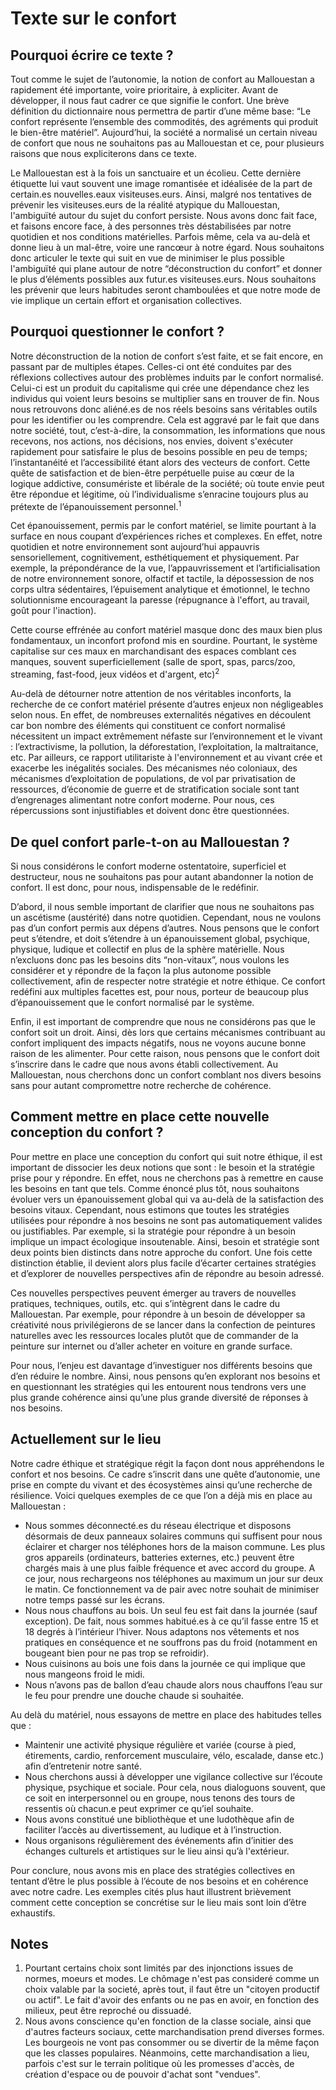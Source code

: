 # Texte sur le confort

 ## Pourquoi écrire ce texte ? 

Tout comme le sujet de l’autonomie, la notion de confort au Mallouestan a rapidement été importante, voire prioritaire, à expliciter. 
Avant de développer, il nous faut cadrer ce que signifie le confort. Une brève définition du dictionnaire nous permettra de partir d’une même base: “Le confort représente l’ensemble des commodités, des agréments qui produit le bien-être matériel”. Aujourd’hui, la société a normalisé un certain niveau de confort que nous ne souhaitons pas au Mallouestan et ce, pour plusieurs raisons que nous expliciterons dans ce texte. 

Le Mallouestan est à la fois un sanctuaire et un écolieu. Cette dernière étiquette lui vaut souvent une image romantisée et idéalisée de la part de certain.es nouvelles.eaux visiteuses.eurs. Ainsi, malgré nos tentatives de prévenir les visiteuses.eurs de la réalité atypique du Mallouestan, l'ambiguïté autour du sujet du confort persiste. Nous avons donc fait face, et faisons encore face, à des personnes très déstabilisées par notre quotidien et nos conditions matérielles. Parfois même, cela va au-delà et donne lieu à un mal-être, voire une rancœur à notre égard. Nous souhaitons donc articuler le texte qui suit en vue de minimiser le plus possible l'ambiguïté qui plane autour de notre “déconstruction du confort” et donner le plus d’éléments possibles aux futur.es visiteuses.eurs. Nous souhaitons les prévenir que leurs habitudes seront chamboulées et que notre mode de vie implique un certain effort et organisation collectives. 


## Pourquoi questionner le confort ? 

Notre déconstruction de la notion de confort s’est faite, et se fait encore, en passant par de multiples étapes. Celles-ci ont été conduites par des réflexions collectives autour des problèmes induits par le confort normalisé. Celui-ci est un produit du capitalisme qui crée une dépendance chez les individus qui voient leurs besoins se multiplier sans en trouver de fin. Nous nous retrouvons donc aliéné.es de nos réels besoins sans véritables outils pour les identifier ou les comprendre. Cela est aggravé par le fait que dans notre société, tout, c’est-à-dire, la consommation, les informations que nous recevons, nos actions, nos décisions, nos envies, doivent s'exécuter rapidement pour satisfaire le plus de besoins possible en peu de temps; l’instantanéité et l’accessibilité étant alors des vecteurs de confort. Cette quête de satisfaction et de bien-être perpétuelle puise au cœur de la logique addictive, consumériste et libérale de la société; où toute envie peut être répondue et légitime, où l’individualisme s’enracine toujours plus au prétexte de l’épanouissement personnel.<sup>1</sup> 

Cet épanouissement, permis par le confort matériel, se limite pourtant à la surface en nous coupant d’expériences riches et complexes. En effet, notre quotidien et notre environnement sont aujourd’hui appauvris sensoriellement, cognitivement, esthétiquement et physiquement. Par exemple, la prépondérance de la vue, l’appauvrissement et l’artificialisation de notre environnement sonore, olfactif et tactile, la dépossession de nos corps ultra sédentaires, l’épuisement analytique et émotionnel, le techno solutionnisme encourageant la paresse (répugnance à l'effort, au travail, goût pour l'inaction). 

Cette course effrénée au confort matériel masque donc des maux bien plus fondamentaux, un inconfort profond mis en sourdine. Pourtant, le système capitalise sur ces maux en marchandisant des espaces comblant ces manques, souvent superficiellement (salle de sport, spas, parcs/zoo, streaming,  fast-food, jeux vidéos et d'argent, etc)<sup>2</sup>

Au-delà de détourner notre attention de nos véritables inconforts, la recherche de ce confort matériel présente d’autres enjeux non négligeables selon nous. En effet, de nombreuses externalités négatives en découlent car bon nombre des éléments qui constituent ce confort normalisé nécessitent un impact extrêmement néfaste sur l’environnement et le vivant : l’extractivisme, la pollution, la déforestation, l’exploitation, la maltraitance, etc. Par ailleurs, ce rapport utilitariste à l'environnement et au vivant crée et exacerbe les inégalités sociales. Des mécanismes néo coloniaux, des mécanismes d’exploitation de populations, de vol par privatisation de ressources, d’économie de guerre et de stratification sociale sont tant d’engrenages alimentant notre confort moderne.
Pour nous, ces répercussions sont injustifiables et doivent donc être questionnées.

## De quel confort parle-t-on au Mallouestan ? 

Si nous considérons le confort moderne ostentatoire, superficiel et destructeur, nous ne souhaitons pas pour autant abandonner la notion de confort. Il est donc, pour nous, indispensable de le redéfinir.

D’abord, il nous semble important de clarifier que nous ne souhaitons pas un ascétisme (austérité) dans notre quotidien. Cependant, nous ne voulons pas d’un confort permis aux dépens d’autres. Nous pensons que le confort peut s’étendre, et doit s’étendre à un épanouissement global, psychique, physique, ludique et collectif en plus de la sphère matérielle. Nous n’excluons donc pas les besoins dits “non-vitaux”, nous voulons les considérer et y répondre de la façon la plus autonome possible collectivement, afin de respecter notre stratégie et notre éthique. Ce confort redéfini aux multiples facettes est, pour nous, porteur de beaucoup plus d’épanouissement que le confort normalisé par le système. 

Enfin, il est important de comprendre que nous ne considérons pas que le confort soit un droit. Ainsi, dès lors que certains mécanismes contribuant au confort impliquent des impacts négatifs, nous ne voyons aucune bonne raison de les alimenter. Pour cette raison, nous pensons que le confort doit s’inscrire dans le cadre que nous avons établi collectivement. Au Mallouestan, nous cherchons donc un confort comblant nos divers besoins sans pour autant compromettre notre recherche de cohérence.

## Comment mettre en place cette nouvelle conception du confort ? 
	
Pour mettre en place une conception du confort qui suit notre éthique, il est important de dissocier les deux notions que sont : le besoin et la stratégie prise pour y répondre. En effet, nous ne cherchons pas à remettre en cause les besoins en tant que tels. Comme énoncé plus tôt, nous souhaitons évoluer vers un épanouissement global qui va au-delà de la satisfaction des besoins vitaux. Cependant, nous estimons que toutes les stratégies utilisées pour répondre à nos besoins ne sont pas automatiquement valides ou justifiables. Par exemple, si la stratégie pour répondre à un besoin implique un impact écologique insoutenable. Ainsi, besoin et stratégie sont deux points bien distincts dans notre approche du confort. Une fois cette distinction établie, il devient alors plus facile d’écarter certaines stratégies et d’explorer de nouvelles perspectives afin de répondre au besoin adressé. 

Ces nouvelles perspectives peuvent émerger au travers de nouvelles pratiques, techniques, outils, etc. qui s’intègrent dans le cadre du Mallouestan. Par exemple, pour répondre à un besoin de développer sa créativité nous privilégierons de se lancer dans la confection de peintures naturelles avec les ressources locales plutôt que de commander de la peinture sur internet ou d’aller acheter en voiture en grande surface. 

Pour nous, l’enjeu est davantage d’investiguer nos différents besoins que d’en réduire le nombre. Ainsi, nous pensons qu’en explorant nos besoins et en questionnant les stratégies qui les entourent nous tendrons vers une plus grande cohérence ainsi qu’une plus grande diversité de réponses à nos besoins. 

## Actuellement sur le lieu

Notre cadre éthique et stratégique régit la façon dont nous appréhendons le confort et nos besoins. Ce cadre s’inscrit dans une quête d’autonomie, une prise en compte du vivant et des écosystèmes ainsi qu’une recherche de résilience. Voici quelques exemples de ce que l’on a déjà mis en place au Mallouestan : 
- Nous sommes déconnecté.es du réseau électrique et disposons désormais de deux panneaux solaires communs qui suffisent pour nous éclairer et charger nos téléphones hors de la maison commune. Les plus gros appareils (ordinateurs, batteries externes, etc.) peuvent être chargés mais à une plus faible fréquence et avec accord du groupe. A ce jour, nous rechargeons nos téléphones au maximum un jour sur deux le matin. Ce fonctionnement va de pair avec notre souhait de minimiser notre temps passé sur les écrans. 
- Nous nous chauffons au bois. Un seul feu est fait dans la journée (sauf exception). De fait, nous sommes habitué.es à ce qu’il fasse entre 15 et 18 degrés à l’intérieur l’hiver. Nous adaptons nos vêtements et nos pratiques en conséquence et ne souffrons pas du froid (notamment en bougeant bien pour ne pas trop se refroidir).
- Nous cuisinons au bois une fois dans la journée ce qui implique que nous mangeons froid le midi.
- Nous n’avons pas de ballon d’eau chaude alors nous chauffons l’eau sur le feu pour prendre une douche chaude si souhaitée.

Au delà du matériel, nous essayons de mettre en place des habitudes telles que : 
- Maintenir une activité physique régulière et variée (course à pied, étirements, cardio, renforcement musculaire, vélo, escalade, danse etc.) afin d’entretenir notre santé. 
- Nous cherchons aussi à développer une vigilance collective sur l’écoute physique, psychique et sociale. Pour cela, nous dialoguons souvent, que ce soit en interpersonnel ou en groupe, nous tenons des tours de ressentis où chacun.e peut exprimer ce qu’iel souhaite. 
- Nous avons constitué une bibliothèque et une ludothèque afin de faciliter l’accès au divertissement, au ludique et à l’instruction. 
- Nous organisons régulièrement des événements afin d’initier des échanges culturels et artistiques sur le lieu ainsi qu’à l'extérieur.

Pour conclure, nous avons mis en place des stratégies collectives en tentant d’être le plus possible à l’écoute de nos besoins et en cohérence avec notre cadre. Les exemples cités plus haut illustrent brièvement comment cette conception se concrétise sur le lieu mais sont loin d’être exhaustifs. 


## Notes

1. Pourtant certains choix sont limités par des injonctions issues de normes, moeurs et modes. Le chômage n'est pas consideré comme un choix valable par la societé, après tout, il faut être un "citoyen productif ou actif". Le fait d'avoir des enfants ou ne pas en avoir, en fonction des milieux, peut être reproché ou dissuadé.
2. Nous avons conscience qu'en fonction de la classe sociale, ainsi que d'autres facteurs sociaux, cette marchandisation prend diverses formes. Les bourgeois ne vont pas consommer ou se divertir de la même façon que les classes populaires. Néanmoins, cette marchandisation a lieu, parfois c'est sur le terrain politique où les promesses d'accès, de création d'espace ou de pouvoir d'achat sont "vendues".